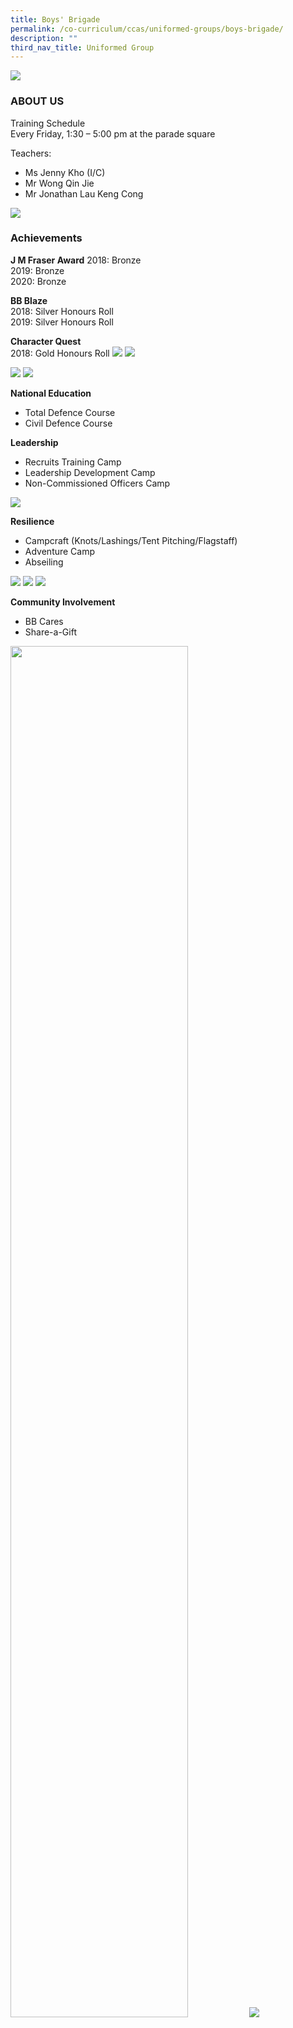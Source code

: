 ```yaml
---
title: Boys' Brigade
permalink: /co-curriculum/ccas/uniformed-groups/boys-brigade/
description: ""
third_nav_title: Uniformed Group
---
```

![](/images/BB19.jpeg)

### ABOUT US

Training Schedule  
Every Friday, 1:30 – 5:00 pm at the parade square

Teachers:

*   Ms Jenny Kho (I/C)
*   Mr Wong Qin Jie
*   Mr Jonathan Lau Keng Cong

![](/images/bb1.png)
### Achievements

**J M Fraser Award**
2018: Bronze  <br>
2019: Bronze  <br>
2020: Bronze 

**BB Blaze**  <br>
2018: Silver Honours Roll <br> 
2019: Silver Honours Roll  <br>

**Character Quest**<br>
2018: Gold Honours Roll
![](/images/bb2.jpeg)
![](/images/bb3.jpeg)

![](/images/bb4.jpeg)
![](/images/bb5.jpeg)

**National Education**

*   Total Defence Course
*   Civil Defence Course

**Leadership**

*   Recruits Training Camp
*   Leadership Development Camp
*   Non-Commissioned Officers Camp

![](/images/BB9.jpeg)

**Resilience**

*   Campcraft (Knots/Lashings/Tent Pitching/Flagstaff)
*   Adventure Camp
*   Abseiling

![](/images/BB10.jpeg)
![](/images/BB11.jpeg)
![](/images/BB12.jpeg)

**Community Involvement**

*   BB Cares
*   Share-a-Gift


<img src="/images/BB13.jpeg" 
     style="width:75%">
![](/images/BB14.jpeg)

**Personal Development**

*   First Aid Training
*   Kayaking Course

![](/images/BB15.jpeg)
![](/images/BB16.jpeg)

**Company Bonding Activities**

*   Night Cycling at East Coast Park


<img src="/images/BB17.jpeg" 
     style="width:75%">
		 
*   Dragon Boat

![](/images/BB18.jpeg)